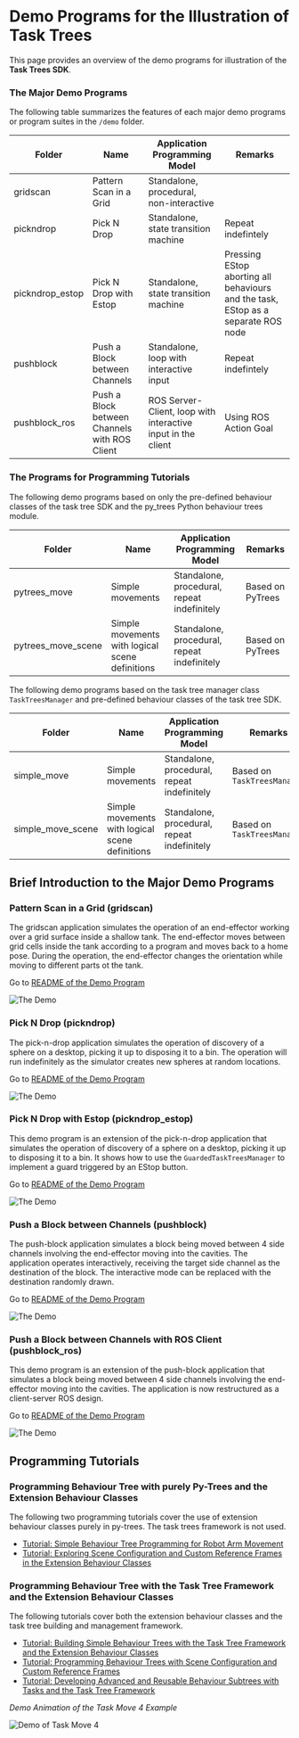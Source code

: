 # Demo Programs for the Illustration of Task Trees

This page provides an overview of the demo programs for illustration of the **Task Trees SDK**.

### The Major Demo Programs

The following table summarizes the features of each major demo programs or program suites in the `/demo` folder.

| Folder | Name | Application Programming Model | Remarks |
| --- | --- | ---- | ---- |
| gridscan | Pattern Scan in a Grid | Standalone, procedural, non-interactive | |
| pickndrop | Pick N Drop | Standalone, state transition machine | Repeat indefintely |
| pickndrop_estop | Pick N Drop with Estop | Standalone, state transition machine | Pressing EStop aborting all behaviours and the task, EStop as a separate ROS node |
| pushblock | Push a Block between Channels | Standalone, loop with interactive input | Repeat indefintely |
| pushblock_ros | Push a Block between Channels with ROS Client | ROS Server-Client, loop with interactive input in the client | Using ROS Action Goal |

### The Programs for Programming Tutorials

The following demo programs based on only the pre-defined behaviour classes of the task tree SDK and the py_trees Python behaviour trees module.

| Folder | Name | Application Programming Model | Remarks |
| --- | --- | ---- | ---- |
| pytrees_move | Simple movements | Standalone, procedural, repeat indefinitely | Based on PyTrees |
| pytrees_move_scene | Simple movements with logical scene definitions | Standalone, procedural, repeat indefinitely | Based on PyTrees |

The following demo programs based on the task tree manager class `TaskTreesManager` and pre-defined behaviour classes of the task tree SDK.

| Folder | Name | Application Programming Model | Remarks |
| --- | --- | ---- | ---- |
| simple_move | Simple movements | Standalone, procedural, repeat indefinitely | Based on `TaskTreesManager` |
| simple_move_scene | Simple movements with logical scene definitions | Standalone, procedural, repeat indefinitely | Based on `TaskTreesManager` |


## Brief Introduction to the Major Demo Programs

### Pattern Scan in a Grid (gridscan)

The gridscan application simulates the operation of an end-effector working over a grid surface inside a shallow tank. The end-effector moves between grid cells inside the tank according to a program and moves back to a home pose. During the operation, the end-effector changes the orientation while moving to different parts ot the tank.

Go to [README of the Demo Program](gridscan/DEMO_GRIDSCAN.md)

![The Demo](gridscan/docs/DemoGridScan1.gif)


### Pick N Drop (pickndrop)

The pick-n-drop application simulates the operation of discovery of a sphere on a desktop, picking it up to disposing it to a bin. The operation will run indefinitely as the simulator creates new spheres at random locations.

Go to [README of the Demo Program](pickndrop/DEMO_GRIDSCAN.md)

![The Demo](pickndrop/docs/DemoPickNDrop1.gif)

### Pick N Drop with Estop (pickndrop_estop)

This demo program is an extension of the pick-n-drop application that simulates the operation of discovery of a sphere on a desktop, picking it up to disposing it to a bin. It shows how to use the `GuardedTaskTreesManager` to implement a guard triggered by an EStop button.

Go to [README of the Demo Program](pickndrop_estop/DEMO_PICKNDROP_ESTOP.md)

![The Demo](pickndrop_estop/docs/DemoEStopPickNDrop1.gif)

### Push a Block between Channels (pushblock)

The push-block application simulates a block being moved between 4 side channels involving the end-effector moving into the cavities. The application operates interactively, receiving the target side channel as the destination of the block. The interactive mode can be replaced with the destination randomly drawn.

Go to [README of the Demo Program](pushblock/DEMO_PUSHBLOCK.md)

![The Demo](pushblock/docs/DemoPushBlock1.gif)

### Push a Block between Channels with ROS Client (pushblock_ros)

This demo program is an extension of the push-block application that simulates a block being moved between 4 side channels involving the end-effector moving into the cavities. The application is now restructured as a client-server ROS design. 

Go to [README of the Demo Program](pushblock_ros/DEMO_PUSHBLOCK.md)

![The Demo](pushblock/docs/DemoPushBlock1.gif)


## Programming Tutorials

### Programming Behaviour Tree with purely Py-Trees and the Extension Behaviour Classes

The following two programming tutorials cover the use of extension behaviour classes purely in py-trees. The task trees framework is not used. 

- [Tutorial: Simple Behaviour Tree Programming for Robot Arm Movement](pytrees_moves/TUT_MOVE_PYTREES.md)
- [Tutorial: Exploring Scene Configuration and Custom Reference Frames in the Extension Behaviour Classes](pytrees_moves_scene/TUT_MOVE_SCENE_PYTREES.md)

### Programming Behaviour Tree with the Task Tree Framework and the Extension Behaviour Classes

The following tutorials cover both the extension behaviour classes and the task tree building and management framework.

- [Tutorial: Building Simple Behaviour Trees with the Task Tree Framework and the Extension Behaviour Classes ](simple_moves/TUT_MOVE_TASKTREES.md)
- [Tutorial: Programming Behaviour Trees with Scene Configuration and Custom Reference Frames](simple_moves_scene/TUT_MOVE_SCENE_TASKTREES.md)
- [Tutorial: Developing Advanced and Reusable Behaviour Subtrees with Tasks and the Task Tree Framework](task_moves/TUT_TASK_MOVE_TASKTREES.md)

_Demo Animation of the Task Move 4 Example_ 

![Demo of Task Move 4](task_moves/docs/DemoTaskMove4.gif)



